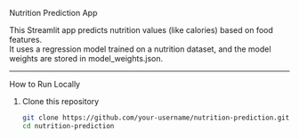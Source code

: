 Nutrition Prediction App

This Streamlit app predicts nutrition values (like calories) based on food features.  
It uses a regression model trained on a nutrition dataset, and the model weights are stored in model_weights.json.

---

   How to Run Locally
1. Clone this repository  
   ```bash
   git clone https://github.com/your-username/nutrition-prediction.git
   cd nutrition-prediction